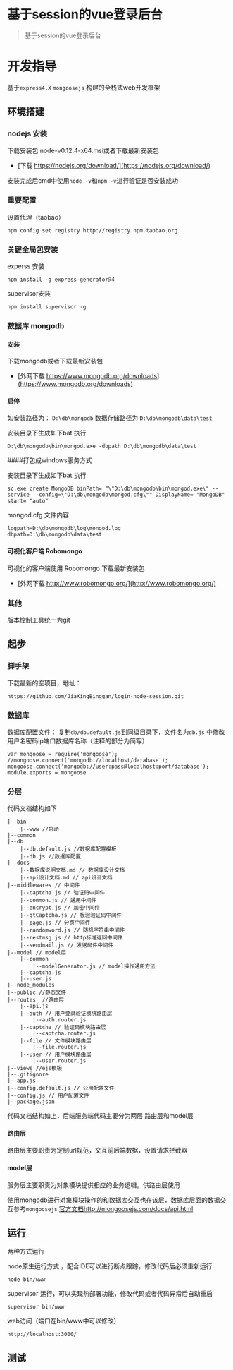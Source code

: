 # 基于session的vue登录后台

> 基于session的vue登录后台

# 开发指导

基于`express4.X` `mongoosejs` 构建的全栈式web开发框架

## 环境搭建

### nodejs 安装

下载安装包 node-v0.12.4-x64.msi或者下载最新安装包

+ [下载 https://nodejs.org/download/](https://nodejs.org/download/) 

安装完成后cmd中使用`node -v`和`npm -v`进行验证是否安装成功

### 重要配置

设置代理（taobao）

    npm config set registry http://registry.npm.taobao.org

### 关键全局包安装

experss 安装

    npm install -g express-generator@4

supervisor安装

    npm install supervisor -g
### 数据库 mongodb

#### 安装

下载mongodb或者下载最新安装包

+ [外网下载 https://www.mongodb.org/downloads](https://www.mongodb.org/downloads) 

#### 启停

如安装路径为： `D:\db\mongodb` 数据存储路径为 `D:\db\mongodb\data\test`

安装目录下生成如下bat 执行

    D:\db\mongodb\bin\mongod.exe -dbpath D:\db\mongodb\data\test

####打包成windows服务方式

安装目录下生成如下bat 执行

    sc.exe create MongoDB binPath= "\"D:\db\mongodb\bin\mongod.exe\" --service --config=\"D:\db\mongodb\mongod.cfg\"" DisplayName= "MongoDB" start= "auto"

mongod.cfg 文件内容
    
    logpath=D:\db\mongodb\log\mongod.log
    dbpath=D:\db\mongodb\data\test

#### 可视化客户端 Robomongo

可视化的客户端使用 Robomongo 下载最新安装包

+ [外网下载 http://www.robomongo.org/](http://www.robomongo.org/)

### 其他

版本控制工具统一为git

## 起步

### 脚手架

下载最新的空项目，地址：  

    https://github.com/JiaXingBinggan/login-node-session.git


### 数据库

数据库配置文件： 复制`db/db.default.js`到同级目录下，文件名为`db.js`  中修改用户名密码ip端口数据库名称（注释的部分为简写）

    var mongoose = require('mongoose');
    //mongoose.connect('mongodb://localhost/database');
    mongoose.connect('mongodb://user:pass@localhost:port/database');
    module.exports = mongoose
    


### 分层

代码文档结构如下

    |--bin
        |--www //启动
    |--common
    |--db
        |--db.default.js //数据库配置模板
        |--db.js //数据库配置
    |--docs
    	|--数据库说明文档.md // 数据库设计文档
    	|--api设计文档.md // api设计文档
    |--middlewares // 中间件
    	|--captcha.js // 验证码中间件
    	|--common.js // 通用中间件
    	|--encrypt.js // 加密中间件
    	|--gtCaptcha.js // 极验验证码中间件
    	|--page.js // 分页中间件
    	|--randomword.js // 随机字符串中间件
    	|--restmsg.js // http标准返回中间件
    	|--sendmail.js // 发送邮件中间件
    |--model // model层
    	|--common
    		|--modelGenerator.js // model操作通用方法
    	|--captcha.js
    	|--user.js
    |--node_modules
    |--public //静态文件
    |--routes  //路由层
        |--api.js 
        |--auth // 用户登录验证模块路由层
            |--auth.router.js
        |--captcha // 验证码模块路由层
            |--captcha.router.js
        |--file // 文件模块路由层
            |--file.router.js
        |--user // 用户模块路由层
            |--user.router.js
    |--views //ejs模板
    |--.gitignore
    |--app.js
    |--config.default.js // 公用配置文件
    |--config.js // 用户配置文件
    |--package.json
    
代码文档结构如上，后端服务端代码主要分为两层 路由层和model层

#### 路由层

路由层主要职责为定制url规范，交互前后端数据，设置请求拦截器

#### model层

服务层主要职责为对象模块提供相应的业务逻辑。供路由层使用

使用mongodb进行对象模块操作的和数据库交互也在该层，数据库层面的数据交互参考`mongoosejs`  [官方文档http://mongoosejs.com/docs/api.html](http://mongoosejs.com/docs/api.html)

## 运行

两种方式运行 

node原生运行方式 ，配合IDE可以进行断点跟踪，修改代码后必须重新运行

    node bin/www
    
supervisor 运行，可以实现热部署功能，修改代码或者代码异常后自动重启

    supervisor bin/www
    
web访问（端口在bin/www中可以修改）
    
    http://localhost:3000/
    
## 测试

